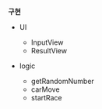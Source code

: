 

**구현**

* UI
  * InputView
  * ResultView

* logic
  * getRandomNumber 
  * carMove
  * startRace

